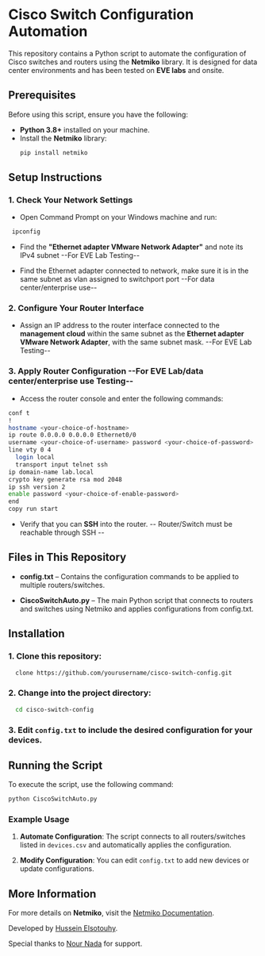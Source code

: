 # Cisco Switch Configuration Automation

This repository contains a Python script to automate the configuration of Cisco switches and routers using the **Netmiko** library. It is designed for data center environments and has been tested on **EVE labs** and onsite.

## Prerequisites

Before using this script, ensure you have the following:

- **Python 3.8+** installed on your machine.
- Install the **Netmiko** library:
  ```bash
  pip install netmiko

Setup Instructions
------------------

### 1\. Check Your Network Settings

*   Open Command Prompt on your Windows machine and run:

 ```bash
  ipconfig
```

*   Find the **"Ethernet adapter VMware Network Adapter"** and note its IPv4 subnet --For EVE Lab Testing--

*   Find the Ethernet adapter connected to network, make sure it is in the same subnet as vlan assigned to switchport port --For data center/enterprise use--
    

### 2\. Configure Your Router Interface

*   Assign an IP address to the router interface connected to the **management cloud** within the same subnet as the **Ethernet adapter VMware Network Adapter**, with the same subnet mask. --For EVE Lab Testing--
    

### 3\. Apply Router Configuration --For EVE Lab/data center/enterprise use Testing--

*   Access the router console and enter the following commands:
```bash
conf t
!
hostname <your-choice-of-hostname>
ip route 0.0.0.0 0.0.0.0 Ethernet0/0
username <your-choice-of-username> password <your-choice-of-password>
line vty 0 4
  login local
  transport input telnet ssh
ip domain-name lab.local
crypto key generate rsa mod 2048
ip ssh version 2
enable password <your-choice-of-enable-password>
end
copy run start
```
*   Verify that you can **SSH** into the router. -- Router/Switch must be reachable through SSH --
    

Files in This Repository
------------------------

*   **config.txt** – Contains the configuration commands to be applied to multiple routers/switches.
    
*   **CiscoSwitchAuto.py** – The main Python script that connects to routers and switches using Netmiko and applies configurations from config.txt.
    

Installation
------------

### 1\. Clone this repository:
```bash
  clone https://github.com/yourusername/cisco-switch-config.git
```    
### 2\. Change into the project directory:
```bash
  cd cisco-switch-config
```  
### 3\. Edit `config.txt` to include the desired configuration for your devices.
    

Running the Script
------------------

To execute the script, use the following command:
```bash
python CiscoSwitchAuto.py
````

### Example Usage

1.  **Automate Configuration**: The script connects to all routers/switches listed in `devices.csv` and automatically applies the configuration.
    
2.  **Modify Configuration**: You can edit `config.txt` to add new devices or update configurations.
    

More Information
----------------

For more details on **Netmiko**, visit the [Netmiko Documentation](https://pypi.org/project/netmiko/).

Developed by [Hussein Elsotouhy](https://eg.linkedin.com/in/hussein-elsotouhy-03137519b).

Special thanks to [Nour Nada](http://www.linkedin.com/in/nour-mamdouh-nada-920a65191) for support.
